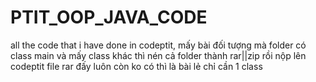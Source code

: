 # PTIT_OOP_JAVA_CODE
all the code that i have done in codeptit, mấy bài đối tượng mà folder có class main và mấy class khác thì nén cả folder thành rar||zip rồi nộp lên codeptit file rar đấy luôn còn ko có thì là bài lẻ chỉ cần 1 class
